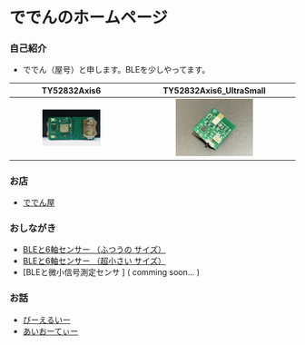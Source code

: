 

# ででんのホームページ

### 自己紹介
- ででん（屋号）と申します。BLEを少しやってます。  

|  TY52832Axis6  |  TY52832Axis6_UltraSmall  |
| :---:| :---: |
|  <img width="50%" alt ="ty52832axis6.jpg" src="images/ty52832axis6.jpg">  |  <img width="50%" alt ="ty52832axis6_ultrasmall.jpg" src="images/IMG_8926.jpg">  |


### お店
  - [ででん屋](https://dedendendede.base.shop/)  

### おしながき
  - [BLEと6軸センサー （ふつうの サイズ）](https://www.chocbanana.com/ty52832axis6)  
  - [BLEと6軸センサー （超小さい サイズ）](https://www.chocbanana.com/ty52832axis6_ultrasmall)  
  - [BLEと微小信号測定センサ ] ( comming soon... )  


### お話
  - [びーえるいー](https://www.chocbanana.com/ble)
  - [あいおーてぃー](https://www.chocbanana.com/nrf91)

